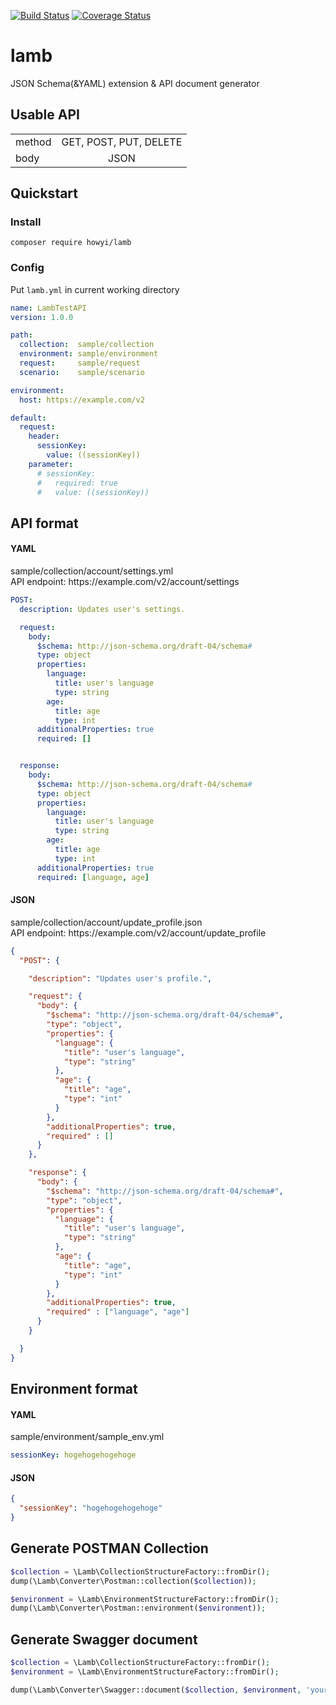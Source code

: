 [![Build Status](https://travis-ci.org/howyi/lamb.svg?branch=master)](https://travis-ci.org/howyi/lamb)
[![Coverage Status](https://coveralls.io/repos/github/howyi/lamb/badge.svg?branch=master)](https://coveralls.io/github/howyi/lamb?branch=master)
# lamb
JSON Schema(&YAML) extension & API document generator

<!-- ## wiki: https://github.com/howyi/lamb/wiki -->

## Usable API
|||
|-------------|:-------------:|
|method|GET, POST, PUT, DELETE|
|body|JSON|

## Quickstart
### Install
`composer require howyi/lamb`
### Config
Put `lamb.yml` in current working directory
```YAML
name: LambTestAPI
version: 1.0.0

path:
  collection:  sample/collection
  environment: sample/environment
  request:     sample/request
  scenario:    sample/scenario

environment:
  host: https://example.com/v2

default:
  request:
    header:
      sessionKey:
        value: ((sessionKey))
    parameter:
      # sessionKey:
      #   required: true
      #   value: ((sessionKey))
```

## API format
#### YAML
sample/collection/account/settings.yml  
API endpoint: https://<i></i>example.com/v2/account/settings
```YAML
POST:
  description: Updates user's settings.

  request:
    body:
      $schema: http://json-schema.org/draft-04/schema#
      type: object
      properties:
        language:
          title: user's language
          type: string
        age:
          title: age
          type: int
      additionalProperties: true
      required: []


  response:
    body:
      $schema: http://json-schema.org/draft-04/schema#
      type: object
      properties:
        language:
          title: user's language
          type: string
        age:
          title: age
          type: int
      additionalProperties: true
      required: [language, age]
```
#### JSON
sample/collection/account/update_profile.json  
API endpoint: https://<i></i>example.com/v2/account/update_profile
```JSON
{
  "POST": {

    "description": "Updates user's profile.",

    "request": {
      "body": {
        "$schema": "http://json-schema.org/draft-04/schema#",
        "type": "object",
        "properties": {
          "language": {
            "title": "user's language",
            "type": "string"
          },
          "age": {
            "title": "age",
            "type": "int"
          }
        },
        "additionalProperties": true,
        "required" : []
      }
    },

    "response": {
      "body": {
        "$schema": "http://json-schema.org/draft-04/schema#",
        "type": "object",
        "properties": {
          "language": {
            "title": "user's language",
            "type": "string"
          },
          "age": {
            "title": "age",
            "type": "int"
          }
        },
        "additionalProperties": true,
        "required" : ["language", "age"]
      }
    }

  }
}
```
## Environment format
#### YAML
sample/environment/sample_env.yml  
```YAML
sessionKey: hogehogehogehoge
```
#### JSON
```JSON
{
  "sessionKey": "hogehogehogehoge"
}
```
## Generate POSTMAN Collection
```php
$collection = \Lamb\CollectionStructureFactory::fromDir();
dump(\Lamb\Converter\Postman::collection($collection));

$environment = \Lamb\EnvironmentStructureFactory::fromDir();
dump(\Lamb\Converter\Postman::environment($environment));
```

## Generate Swagger document
```php
$collection = \Lamb\CollectionStructureFactory::fromDir();
$environment = \Lamb\EnvironmentStructureFactory::fromDir();

dump(\Lamb\Converter\Swagger::document($collection, $environment, 'your_env'));
```

